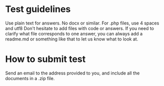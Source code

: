 # Test guidelines

Use plain text for answers. No docx or similar.
For .php files, use 4 spaces and utf8
Don't hesitate to add files with code or answers. If you need to clarify what file corresponds to one answer, you can always add a readme.md or something like that to let us know what to look at.

# How to submit test

Send an email to the address provided to you, and include all the documents in a .zip file.


